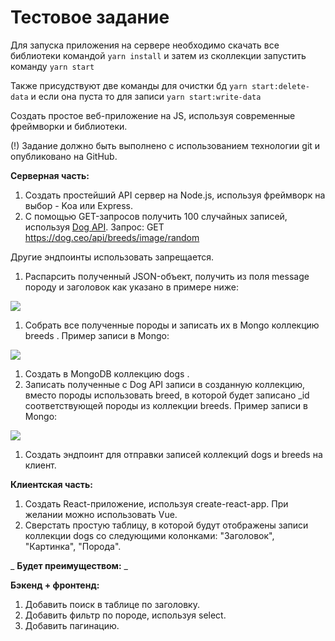 # Тестовое задание
Для запуска приложения на сервере необходимо скачать все библиотеки командой `yarn install` 
и затем из сколлекции запустить команду `yarn start`

Также присудствуют две команды для очистки бд `yarn start:delete-data` и если она пуста то для записи `yarn start:write-data`

Создать простое веб-приложение на JS, используя современные фреймворки и библиотеки.

(!) Задание должно быть выполнено с использованием технологии git и опубликовано на GitHub.

**Серверная часть:**

1. Создать простейший API сервер на Node.js, используя фреймворк на выбор - Koa или Express.
2. С помощью GET-запросов получить 100 случайных записей, используя [Dog API](https://dog.ceo/dog-api/documentation/). Запрос: GET https://dog.ceo/api/breeds/image/random

Другие эндпоинты использовать запрещается.

1. Распарсить полученный JSON-объект, получить из поля message породу и заголовок как указано в примере ниже:

![](RackMultipart20211110-4-1agfkfy_html_fce4dca0555a291e.png)

1. Собрать все полученные породы и записать их в Mongo коллекцию breeds . Пример записи в Mongo:

![](RackMultipart20211110-4-1agfkfy_html_10989d8aa9b710c.png)

1. Создать в MongoDB коллекцию dogs .
2. Записать полученные c Dog API записи в созданную коллекцию, вместо породы использовать breed, в которой будет записано \_id соответствующей породы из коллекции breeds. Пример записи в Mongo:

![](RackMultipart20211110-4-1agfkfy_html_3e0ed137b1829a72.png)

1. Создать эндпоинт для отправки записей коллекций dogs и breeds на клиент.

**Клиентская часть:**

1. Создать React-приложение, используя create-react-app. При желании можно использовать Vue.
2. Сверстать простую таблицу, в которой будут отображены записи коллекции dogs со следующими колонками: &quot;Заголовок&quot;, &quot;Картинка&quot;, &quot;Порода&quot;.

_ **Будет преимуществом:** _

**Бэкенд + фронтенд:**

1. Добавить поиск в таблице по заголовку.
2. Добавить фильтр по породе, используя select.
3. Добавить пагинацию.
